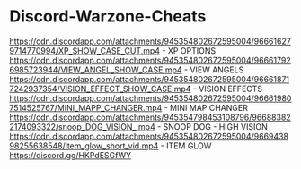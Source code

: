 # Discord-Warzone-Cheats
https://cdn.discordapp.com/attachments/945354802672595004/966616279714770994/XP_SHOW_CASE_CUT.mp4 - XP OPTIONS  https://cdn.discordapp.com/attachments/945354802672595004/966617926985723944/VIEW_ANGEL_SHOW_CASE.mp4 - VIEW ANGELS  https://cdn.discordapp.com/attachments/945354802672595004/966618717242937354/VISION_EFFECT_SHOW_CASE.mp4 - VISION EFFECTS  https://cdn.discordapp.com/attachments/945354802672595004/966619807514525767/MINI_MAPP_CHANGER.mp4 - MINI MAP CHANGER https://cdn.discordapp.com/attachments/945354798453108796/966883822174093322/snoop_DOG_VISION_.mp4 - SNOOP DOG - HIGH VISION https://cdn.discordapp.com/attachments/945354802672595004/966943898255638548/item_glow_short_vid.mp4 - ITEM GLOW https://discord.gg/HKPdESGfWY
